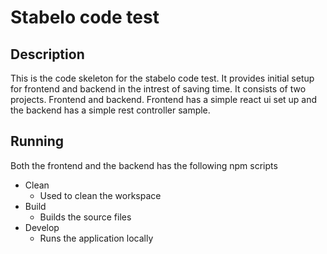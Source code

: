 # Stabelo code test
## Description
This is the code skeleton for the stabelo code test. It provides initial setup for frontend and backend in the intrest of saving time. It consists of two projects. Frontend and backend. Frontend has a simple react ui set up and the backend has a simple rest controller sample.

## Running
Both the frontend and the backend has the following npm scripts
* Clean
    * Used to clean the workspace
* Build
    * Builds the source files
* Develop
    * Runs the application locally

